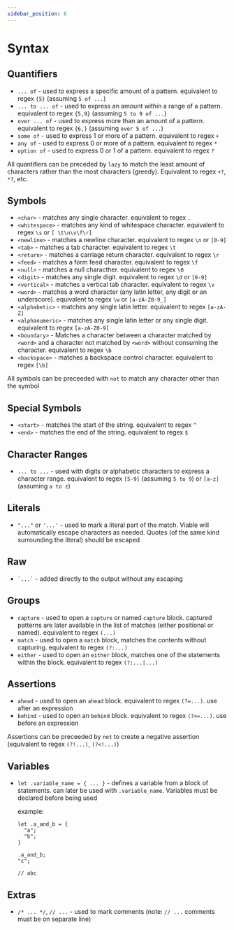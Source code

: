 ```yaml
---
sidebar_position: 6
---
```


# Syntax


## Quantifiers

- `... of` - used to express a specific amount of a pattern. equivalent to regex `{5}` (assuming `5 of ...`)
- `... to ... of` - used to express an amount within a range of a pattern. equivalent to regex `{5,9}` (assuming `5 to 9 of ...`)
- `over ... of` - used to express more than an amount of a pattern. equivalent to regex `{6,}` (assuming `over 5 of ...`)
- `some of` - used to express 1 or more of a pattern. equivalent to regex `+`
- `any of` - used to express 0 or more of a pattern. equivalent to regex `*`
- `option of` - used to express 0 or 1 of a pattern. equivalent to regex `?`

All quantifiers can be preceded by `lazy` to match the least amount of characters rather than the most characters (greedy). Equivalent to regex  `+?`, `*?`, etc.

## Symbols

- `<char>` - matches any single character. equivalent to regex `.`
- `<whitespace>` - matches any kind of whitespace character. equivalent to regex `\s` or `[ \t\n\v\f\r]`
- `<newline>` - matches a newline character. equivalent to regex `\n`  or `[0-9]`
- `<tab>` - matches a tab character. equivalent to regex `\t`
- `<return>` -  matches a carriage return character. equivalent to regex `\r`
- `<feed>` - matches a form feed character. equivalent to regex `\f`
- `<null>` - matches a null characther. equivalent to regex `\0`
- `<digit>` - matches any single digit. equivalent to regex `\d` or `[0-9]`
- `<vertical>` - matches a vertical tab character. equivalent to regex `\v`
- `<word>` - matches a word character (any latin letter, any digit or an underscore). equivalent to regex `\w` or `[a-zA-Z0-9_]`
- `<alphabetic>` - matches any single latin letter. equivalent to regex `[a-zA-Z]`
- `<alphanumeric>` - matches any single latin letter or any single digit. equivalent to regex `[a-zA-Z0-9]`
- `<boundary>` - Matches a character between a character matched by `<word>` and a character not matched by `<word>` without consuming the character. equivalent to regex `\b`
- `<backspace>` - matches a backspace control character. equivalent to regex `[\b]`

All symbols can be preceeded with `not` to match any character other than the symbol

## Special Symbols

- `<start>` - matches the start of the string. equivalent to regex `^`
- `<end>` - matches the end of the string. equivalent to regex `$`

## Character Ranges

- `... to ...` - used with digits or alphabetic characters to express a character range. equivalent to regex `[5-9]` (assuming `5 to 9`) or `[a-z]` (assuming `a to z`)

## Literals

- `"..."` or `'...'` - used to mark a literal part of the match. Viable will automatically escape characters as needed. Quotes (of the same kind surrounding the literal) should be escaped

## Raw

- <code>\`...\`</code> - added directly to the output without any escaping

## Groups

- `capture` - used to open a `capture` or named `capture` block. captured patterns are later available in the list of matches (either positional or named). equivalent to regex `(...)`
- `match` - used to open a `match` block, matches the contents without capturing. equivalent to regex `(?:...)`
- `either` - used to open an `either` block, matches one of the statements within the block. equivalent to regex `(?:...|...)`

## Assertions

- `ahead` - used to open an `ahead` block. equivalent to regex `(?=...)`. use after an expression
- `behind` - used to open an `behind` block. equivalent to regex `(?<=...)`. use before an expression

Assertions can be preceeded by `not` to create a negative assertion (equivalent to regex `(?!...)`, `(?<!...)`)

## Variables

- `let .variable_name = { ... }` - defines a variable from a block of statements. can later be used with `.variable_name`. Variables must be declared before being used
  
  example:

  ```
  let .a_and_b = {
    "a";
    "b";
  }
  
  .a_and_b;
  "c";

  // abc

## Extras

- `/* ... */`, `// ...` - used to mark comments (note: `// ...` comments must be on separate line)